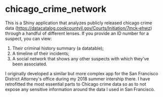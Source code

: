 # chicago_crime_network

This is a Shiny application that analyzes publicly released chicago crime data (https://datacatalog.cookcountyil.gov/Courts/Initiation/7mck-ehwz) through a handful of different lenses. If you provide an ID number for a suspect, you can view:

1) Their criminal history summary (a datatable);
2) A timeline of their incidents;
3) A social network that shows any other suspects with which they've been associated.

I originally developed a similar but more complex app for the San Francisco District Attorney's office during my 2018 summer intership there. I have retrofitted the most essential parts to Chicago crime data so as to not expose any sensitive information around the data I used in San Francisco.
